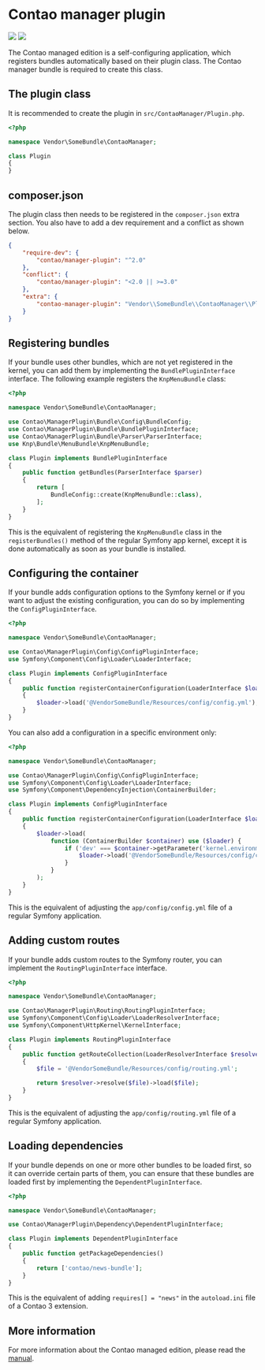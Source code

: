 # Contao manager plugin

[![](https://img.shields.io/packagist/v/contao/manager-plugin.svg?style=flat-square)](https://packagist.org/packages/contao/manager-plugin)
[![](https://img.shields.io/packagist/dt/contao/manager-plugin.svg?style=flat-square)](https://packagist.org/packages/contao/manager-plugin)

The Contao managed edition is a self-configuring application, which registers
bundles automatically based on their plugin class. The Contao manager bundle
is required to create this class.  

## The plugin class

It is recommended to create the plugin in `src/ContaoManager/Plugin.php`.

```php
<?php

namespace Vendor\SomeBundle\ContaoManager;

class Plugin
{
}
```

## composer.json

The plugin class then needs to be registered in the `composer.json` extra
section. You also have to add a dev requirement and a conflict as shown below.

```json
{
    "require-dev": {
        "contao/manager-plugin": "^2.0"
    },
    "conflict": {
        "contao/manager-plugin": "<2.0 || >=3.0"
    },
    "extra": {
        "contao-manager-plugin": "Vendor\\SomeBundle\\ContaoManager\\Plugin"
    }
}
```

## Registering bundles

If your bundle uses other bundles, which are not yet registered in the kernel,
you can add them by implementing the `BundlePluginInterface` interface. The
following example registers the `KnpMenuBundle` class:

```php
<?php

namespace Vendor\SomeBundle\ContaoManager;

use Contao\ManagerPlugin\Bundle\Config\BundleConfig;
use Contao\ManagerPlugin\Bundle\BundlePluginInterface;
use Contao\ManagerPlugin\Bundle\Parser\ParserInterface;
use Knp\Bundle\MenuBundle\KnpMenuBundle;

class Plugin implements BundlePluginInterface
{
    public function getBundles(ParserInterface $parser)
    {
        return [
            BundleConfig::create(KnpMenuBundle::class),
        ];
    }
}
```

This is the equivalent of registering the `KnpMenuBundle` class in the
`registerBundles()` method of the regular Symfony app kernel, except it is done
automatically as soon as your bundle is installed.

## Configuring the container

If your bundle adds configuration options to the Symfony kernel or if you want
to adjust the existing configuration, you can do so by implementing the
`ConfigPluginInterface`.

```php
<?php

namespace Vendor\SomeBundle\ContaoManager;

use Contao\ManagerPlugin\Config\ConfigPluginInterface;
use Symfony\Component\Config\Loader\LoaderInterface;

class Plugin implements ConfigPluginInterface
{
    public function registerContainerConfiguration(LoaderInterface $loader, array $config)
    {
        $loader->load('@VendorSomeBundle/Resources/config/config.yml');
    }
}
```

You can also add a configuration in a specific environment only:

```php
<?php

namespace Vendor\SomeBundle\ContaoManager;

use Contao\ManagerPlugin\Config\ConfigPluginInterface;
use Symfony\Component\Config\Loader\LoaderInterface;
use Symfony\Component\DependencyInjection\ContainerBuilder;

class Plugin implements ConfigPluginInterface
{
    public function registerContainerConfiguration(LoaderInterface $loader, array $config)
    {
        $loader->load(
            function (ContainerBuilder $container) use ($loader) {
                if ('dev' === $container->getParameter('kernel.environment')) {
                    $loader->load('@VendorSomeBundle/Resources/config/config_dev.yml');
                }
            }
        );
    }
}
```

This is the equivalent of adjusting the `app/config/config.yml` file of a
regular Symfony application.

## Adding custom routes

If your bundle adds custom routes to the Symfony router, you can implement the
`RoutingPluginInterface` interface.

```php
<?php

namespace Vendor\SomeBundle\ContaoManager;

use Contao\ManagerPlugin\Routing\RoutingPluginInterface;
use Symfony\Component\Config\Loader\LoaderResolverInterface;
use Symfony\Component\HttpKernel\KernelInterface;

class Plugin implements RoutingPluginInterface
{
    public function getRouteCollection(LoaderResolverInterface $resolver, KernelInterface $kernel)
    {
        $file = '@VendorSomeBundle/Resources/config/routing.yml';

        return $resolver->resolve($file)->load($file);
    }
}
```

This is the equivalent of adjusting the `app/config/routing.yml` file of a
regular Symfony application.

## Loading dependencies

If your bundle depends on one or more other bundles to be loaded first, so it
can override certain parts of them, you can ensure that these bundles are
loaded first by implementing the `DependentPluginInterface`.

```php
<?php

namespace Vendor\SomeBundle\ContaoManager;

use Contao\ManagerPlugin\Dependency\DependentPluginInterface;

class Plugin implements DependentPluginInterface
{
    public function getPackageDependencies()
    {
        return ['contao/news-bundle'];
    }
}
```

This is the equivalent of adding `requires[] = "news"` in the `autoload.ini`
file of a Contao 3 extension.

## More information

For more information about the Contao managed edition, please read the
[manual][1].

[1]: https://docs.contao.org/dev/getting-started/initial-setup/managed-edition/

